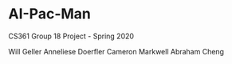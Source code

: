 # AI-Pac-Man
CS361 Group 18 Project - Spring 2020

Will Geller
Anneliese Doerfler
Cameron Markwell
Abraham Cheng

